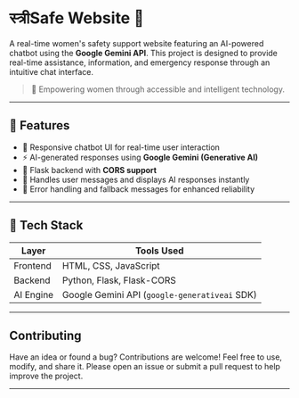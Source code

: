 # स्त्रीSafe Website 💬

A real-time women's safety support website featuring an AI-powered chatbot using the **Google Gemini API**. This project is designed to provide real-time assistance, information, and emergency response through an intuitive chat interface.

> 🔐 Empowering women through accessible and intelligent technology.

---

## 🔧 Features

- 🤖 Responsive chatbot UI for real-time user interaction
- ⚡ AI-generated responses using **Google Gemini (Generative AI)**
- 🔄 Flask backend with **CORS support**
- 📩 Handles user messages and displays AI responses instantly
- 🚫 Error handling and fallback messages for enhanced reliability

---

## 🚀 Tech Stack

| Layer      | Tools Used                                      |
|------------|-------------------------------------------------|
| Frontend   | HTML, CSS, JavaScript                           |
| Backend    | Python, Flask, Flask-CORS                       |
| AI Engine  | Google Gemini API (`google-generativeai` SDK)  |

---

## Contributing

Have an idea or found a bug? Contributions are welcome!
Feel free to use, modify, and share it. Please open an issue or submit a pull request to help improve the project.

---
